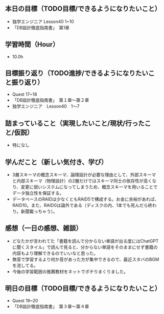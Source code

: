 ## 本日の目標（TODO目標/できるようになりたいこと）
- 独学エンジニア Lesson40 1~10
- 「DB設計徹底指南書」　第1章
## 学習時間（Hour）
- 10.0h
## 目標振り返り（TODO進捗/できるようになりたいこと振り返り）
- Quest 17~18
- 「DB設計徹底指南書」　第１章〜第２章
- 独学エンジニア　Lesson40　1〜7
## 詰まっていること（実現したいこと/現状/行ったこと/仮説）
- 特になし
## 学んだこと（新しい気付き、学び）
- 3層スキーマの概念スキーマ、論理設計が必要な理由として、外部スキーマと内部スキーマ（物理設計）の2層だけではスキーマ同士の依存性が高くなり、変更に弱いシステムになってしまうため、概念スキーマを用いることでデータ独立性を保証する。
- データベースのRAIDは少なくともRAID5で構成する。お金に余裕があれば、RAID10。また、RAID0は論外である（ディスクの内、1本でも死んだら終わり。新聞載っちゃう）。
## 感想（一日の感想、雑談）
- どなたかが言われてた「書籍を読んで分からない単語が出る度にはChatGPTに聞くスタイル」で読んで見ると、分からない単語をそのままにせず書籍の内容もより理解できるのでいいなと思った。
- 無音で学習するより何か音があった方が集中できるので、最近スタバのBGMを流してる。
- 今後の学習範囲の推薦教材をネットでポチりまくりました。
## 明日の目標（TODO目標/できるようになりたいこと）
- Quest 19~20
- 「DB設計徹底指南書」　第３章〜第４章
